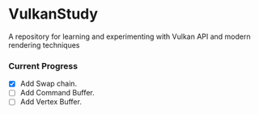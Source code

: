 # VulkanStudy
A repository for learning and experimenting with Vulkan API and modern rendering techniques


### Current Progress
- [x] Add Swap chain.
- [ ] Add Command Buffer.
- [ ] Add Vertex Buffer.
